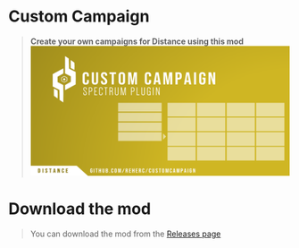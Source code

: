 # Custom Campaign
> **Create your own campaigns for Distance using this mod**
![Repository logo](repository_thumbnail.png)

# Download the mod
> You can download the mod from the [Releases page](https://github.com/REHERC/CustomCampaign/releases/latest)